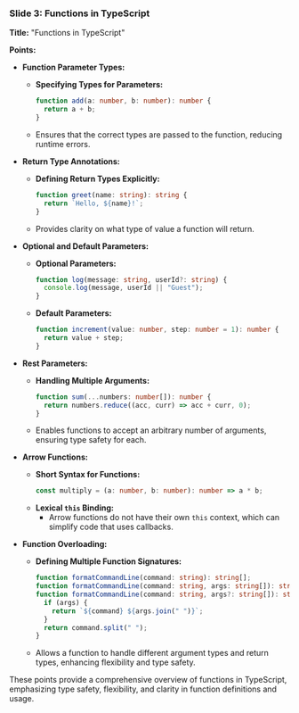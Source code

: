### Slide 3: Functions in TypeScript
**Title:** "Functions in TypeScript"

**Points:**

- **Function Parameter Types:**
  - **Specifying Types for Parameters:**
    ```typescript
    function add(a: number, b: number): number {
      return a + b;
    }
    ```
  - Ensures that the correct types are passed to the function, reducing runtime errors.

- **Return Type Annotations:**
  - **Defining Return Types Explicitly:**
    ```typescript
    function greet(name: string): string {
      return `Hello, ${name}!`;
    }
    ```
  - Provides clarity on what type of value a function will return.

- **Optional and Default Parameters:**
  - **Optional Parameters:**
    ```typescript
    function log(message: string, userId?: string) {
      console.log(message, userId || "Guest");
    }
    ```
  - **Default Parameters:**
    ```typescript
    function increment(value: number, step: number = 1): number {
      return value + step;
    }
    ```

- **Rest Parameters:**
  - **Handling Multiple Arguments:**
    ```typescript
    function sum(...numbers: number[]): number {
      return numbers.reduce((acc, curr) => acc + curr, 0);
    }
    ```
  - Enables functions to accept an arbitrary number of arguments, ensuring type safety for each.

- **Arrow Functions:**
  - **Short Syntax for Functions:**
    ```typescript
    const multiply = (a: number, b: number): number => a * b;
    ```
  - **Lexical `this` Binding:**
    - Arrow functions do not have their own `this` context, which can simplify code that uses callbacks.

- **Function Overloading:**
  - **Defining Multiple Function Signatures:**
    ```typescript
    function formatCommandLine(command: string): string[];
    function formatCommandLine(command: string, args: string[]): string;
    function formatCommandLine(command: string, args?: string[]): string | string[] {
      if (args) {
        return `${command} ${args.join(" ")}`;
      }
      return command.split(" ");
    }
    ```
  - Allows a function to handle different argument types and return types, enhancing flexibility and type safety.

These points provide a comprehensive overview of functions in TypeScript, emphasizing type safety, flexibility, and clarity in function definitions and usage.